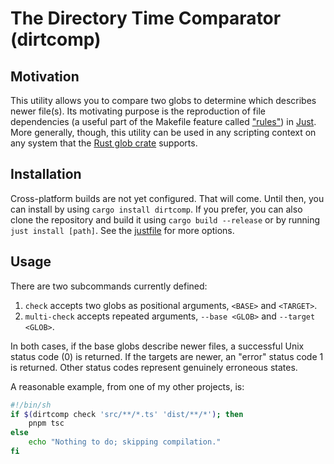 # The Directory Time Comparator (dirtcomp)

## Motivation

This utility allows you to compare two globs to determine which describes newer
file(s). Its motivating purpose is the reproduction of file dependencies (a
useful part of the Makefile feature called ["rules"][mrul]) in [Just][]. More
generally, though, this utility can be used in any scripting context on any
system that the [Rust glob crate][glob] supports.

[glob]: https://docs.rs/glob/latest/glob/ 
[Just]: https://just.systems/
[mrul]: https://www.gnu.org/software/make/manual/make.html#Rules 

## Installation

Cross-platform builds are not yet configured. That will come. Until then, you
can install by using `cargo install dirtcomp`. If you prefer, you can also clone
the repository and build it using `cargo build --release` or by running `just
install [path]`. See the [justfile][] for more options.

[justfile]: ./justfile

## Usage

There are two subcommands currently defined:

1. `check` accepts two globs as positional arguments, `<BASE>` and `<TARGET>`.
2. `multi-check` accepts repeated arguments, `--base <GLOB>` and
   `--target <GLOB>`.

In both cases, if the base globs describe newer files, a successful Unix status
code (0) is returned. If the targets are newer, an "error" status code 1 is
returned. Other status codes represent genuinely erroneous states.

A reasonable example, from one of my other projects, is:

```sh
#!/bin/sh
if $(dirtcomp check 'src/**/*.ts' 'dist/**/*'); then
    pnpm tsc
else
    echo "Nothing to do; skipping compilation."
fi
```
